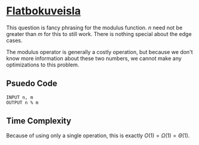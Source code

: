 # [Flatbokuveisla](https://open.kattis.com/problems/flatbokuveisla)

This question is fancy phrasing for the modulus function. $n$ need not be greater than $m$ for this to still work. There is nothing special about the edge cases.  

The modulus operator is generally a costly operation, but because we don't know more information about these two numbers, we cannot make any optimizations to this problem.

## Psuedo Code
```
INPUT n, m
OUTPUT n % m
```

## Time Complexity
Because of using only a single operation, this is exactly $O(1) = \Omega(1) = \Theta(1)$.
